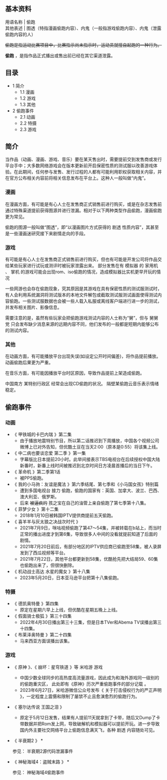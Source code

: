 **基本资料**  
---  
用语名称  |  偷跑   
其他表述  |  图透（特指漫画偷跑内容）、内鬼（一般指游戏偷跑内容）、内鬼（泄露偷跑内容的人）   
  
~~偷跑是指运动比赛项目中，比赛指示尚未指示时，运动员就擅自起跑的一种行为。~~

**偷跑** ，是指作品正式播出或售出前已经在其它渠道泄露。

##  目录

  * 1  简介 
    * 1.1  漫画 
    * 1.2  游戏 
    * 1.3  其他 
  * 2  偷跑事件 
    * 2.1  动画 
    * 2.2  特摄 
    * 2.3  游戏 

##  简介

当作品（动画、漫画、游戏、音乐）要在某天售出时，需要提前交到发售商或发行平台手中；大多数网络游戏会在版本更新前开启保密性质的测试服以改善游戏体验。在此期间，任何参与发售、发行过程的人都有可能利用职权获取相关内容，并在官方公布相关内容前将相关信息发布在平台上。这种人一般叫做“内鬼”。

###  漫画

在漫画方面，有可能是有心人士在发售商正式销售前进行购买，或是在杂志发售前通过特殊渠道提前获得图源并进行泄漏。相对于以下两种类型作品偷跑，漫画偷跑更为常见。

偷跑的图源一般叫做“图透”，即“以漫画图片方式获得的  剧透  性质内容”，其甚至是一些漫画迷研究接下来剧情走向的手段。

###  游戏

有可能是有心人士在发售商正式销售前进行购买，但也有可能是开发公司将作品交给某些玩家进行试玩或测评时被玩家泄露出来。  部分发售在有  模拟器  的  家用机
、  掌机  的游戏可能会出现rom、iso偷跑的情况，造成模拟器比实机更早开玩的情况

一些网游也会存在偷跑现象，究其原因是其游戏在具有保密性质的测试服测试时，有人会利用系统漏洞将测试版本的本地文件解包或截取测试服测试画面使得测试内容偷跑。一些测试服数据也会被一些人载入私服或离线客户端进行进一步的测试，并发布相关图片、影像信息。

需要注意的是，虽然有些玩家会把偷跑游戏测试内容的人士称为“舅”，但与  舅舅党
只会发布缺少消息来源的远期内容不同，他们发布的一般都是短期内能够公布的测试内容。

###  其他

在动画方面，有可能播放平台出现失误(如设定公开时间偏差)，将作品提前播放。动画偷跑后果更为严重。

在音乐方面，有可能因播放平台时区原因，导致作品提前上架造成偷跑。

中国南方  某特别行政区  经常会出现CD偷跑的状况。  隔壁某偷跑云音乐表示情绪稳定。

##  偷跑事件

###  动画

  * 《  甲铁城的卡巴内瑞  》第二集 
    * 由于播放地震特别节目，所以第二话推迟到下周播放，中国各个视频公司微博上已对外告知，但优酷土豆在当天2:00（原本是0:55）将该集上线。 
  * 《  中二病也要谈恋爱 第二季  》第一集 
    * 字幕版比日本提前20小时。此举间接表示TBS电视台在后续授权中国大陆新番时，新番上线时间被推迟到北京时间日方凌晨首播后的当日下午。 
  * 《  革命机  》第二季第1话 
    * 被PPS偷跑。 
  * 《  我的小马驹：友谊是魔法  》第六季结尾、第七季和《小马国女孩》特别篇 
    * 遭到多国电视台  接力  偷跑，偷跑的国家有：英国、加拿大、波兰、巴西、澳大利亚、俄罗斯。 
    * 后来 ~~被逼疯的~~ 孩之宝在自己的油管上亲自偷跑了第七季第十八集。 
  * 《  菲梦少女  》第十二集 
    * 2018年1月10日被韩国IPTV提供商提前五天偷跑。 
  * 《  喜羊羊与灰太狼之决战次时代  》 
    * 2021年7月9日，咪咕视频偷跑了第47～54集，并被转载在b站上，而当时正常的播出进度才到第6集，导致很多人中间的没看就提前知道了后面的剧情。 
    * 2021年7月20日前后，有部分地区的IPTV供应商已偷跑至58集，被人录屏发到了西瓜视频等平台。 
    * 2021年7月22日，其他平台都更新到58集，优酷抢先把大结局59、60集也偷跑出来了，但很快删除。 
  * 《  机动战士高达 水星的魔女  》第十八集 
    * 2023年5月20日，日本亚马逊平台把第十八集偷跑。 

###  特摄

  * 《  德凯奥特曼  》第四集 
    * 原定在星期六早上上线，但优酷在星期五晚上上线。 
  * 《  假面骑士极狐  》第三十四集 
    * 2022年4月30日播出第三十三集，但是日本TVer和Abema TV误播出第三十四集。 
  * 《  布莱泽奥特曼  》第二十四集 
    * 马来西亚方面误播出该集。 

###  游戏

  * 《  原神  》、《  崩坏：星穹铁道  》等  米哈游  游戏 
    * 中国少数全球同步的高热度高流量游戏，因此成为和海外游戏同一级别的的偷跑重灾区，  此处即有《原神》历次严重偷跑事件的部分记载  。 
    * 2023年6月27日，米哈游微信公众号发布《  关于打击侵权行为的严正声明  》，一定程度上震慑和限制了屡禁不止且愈演愈烈的偷跑行为。 

  * 《  塞尔达传说 王国之泪  》 
    * 原定于5月12日发售，结果有人提前11天就拿到了卡带，随后又Dump了卡带数据并把Rom发上网，导致破解机和模拟器可以提前开玩。进一步导致国内外主要社交网络平台上偷跑信息满天飞，各种  剧透  内容随处可见。 
  * 《  半衰期2  》 
    * 

     参见：  半衰期2源代码泄漏事件 

  * 《  神秘海域4：盗贼末路  》 
    * 

     参见：  神秘海域4偷跑事件 

